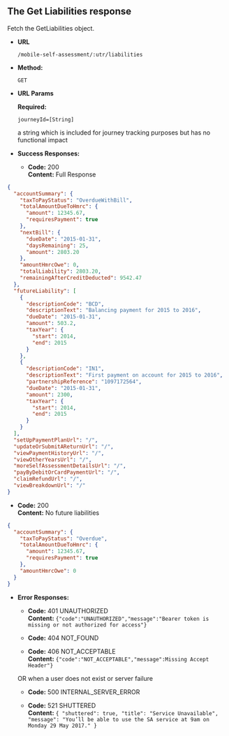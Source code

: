 The Get Liabilities response
----
Fetch the GetLiabilities object.

* **URL**

  `/mobile-self-assessment/:utr/liabilities`

* **Method:**

  `GET`

* **URL Params**

  **Required:**

  `journeyId=[String]`

  a string which is included for journey tracking purposes but has no functional impact

* **Success Responses:**

    * **Code:** 200 <br />
      **Content:** Full Response

```json
{
  "accountSummary": {
    "taxToPayStatus": "OverdueWithBill",
    "totalAmountDueToHmrc": {
      "amount": 12345.67,
      "requiresPayment": true
    },
    "nextBill": {
      "dueDate": "2015-01-31",
      "daysRemaining": 25,
      "amount": 2803.20
    },
    "amountHmrcOwe": 0,
    "totalLiability": 2803.20,
    "remainingAfterCreditDeducted": 9542.47
  },
  "futureLiability": [
    {
      "descriptionCode": "BCD",
      "descriptionText": "Balancing payment for 2015 to 2016",
      "dueDate": "2015-01-31",
      "amount": 503.2,
      "taxYear": {
        "start": 2014,
        "end": 2015
      }
    },
    {
      "descriptionCode": "IN1",
      "descriptionText": "First payment on account for 2015 to 2016",
      "partnershipReference": "1097172564",
      "dueDate": "2015-01-31",
      "amount": 2300,
      "taxYear": {
        "start": 2014,
        "end": 2015
      }
    }
  ],
  "setUpPaymentPlanUrl": "/",
  "updateOrSubmitAReturnUrl": "/",
  "viewPaymentHistoryUrl": "/",
  "viewOtherYearsUrl": "/",
  "moreSelfAssessmentDetailsUrl": "/",
  "payByDebitOrCardPaymentUrl": "/",
  "claimRefundUrl": "/",
  "viewBreakdownUrl": "/"
}
```

* **Code:** 200 <br />
  **Content:** No future liabilities

```json
{
  "accountSummary": {
    "taxToPayStatus": "Overdue",
    "totalAmountDueToHmrc": {
      "amount": 12345.67,
      "requiresPayment": true
    },
    "amountHmrcOwe": 0
  }
}
```

* **Error Responses:**

    * **Code:** 401 UNAUTHORIZED <br/>
      **Content:** `{"code":"UNAUTHORIZED","message":"Bearer token is missing or not authorized for access"}`

    * **Code:** 404 NOT_FOUND <br/>

    * **Code:** 406 NOT_ACCEPTABLE <br/>
      **Content:** `{"code":"NOT_ACCEPTABLE","message":Missing Accept Header"}`

  OR when a user does not exist or server failure

    * **Code:** 500 INTERNAL_SERVER_ERROR <br/>

    * **Code:** 521 SHUTTERED <br/>
      **Content:** ```{
      "shuttered": true,
      "title": "Service Unavailable",
      "message": "You’ll be able to use the SA service at 9am on Monday 29 May 2017."
      }```



